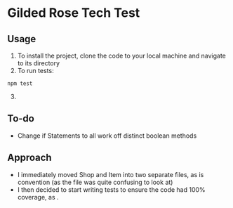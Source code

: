 # Gilded Rose Tech Test
## Usage
1. To install the project, clone the code to your local machine and navigate to its directory
2. To run tests:
````
npm test
````
3. 

## To-do
- Change if Statements to all work off distinct boolean methods

## Approach
- I immediately moved Shop and Item into two separate files, as is convention (as the file was quite confusing to look at)
- I then decided to start writing tests to ensure the code had 100% coverage, as .